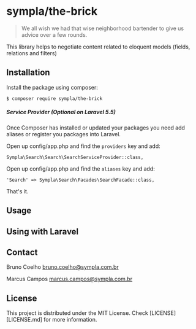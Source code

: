 # sympla/the-brick

> We all wish we had that wise neighborhood bartender to give us advice over a few rounds.

This library helps to negotiate content related to eloquent models (fields, relations and filters)

## Installation

Install the package using composer:

    $ composer require sympla/the-brick

##### Service Provider (Optional on Laravel 5.5)
Once Composer has installed or updated your packages you need add aliases or register you packages into Laravel. 

Open up config/app.php and find the `providers` key and add:

```
Sympla\Search\Search\SearchServiceProvider::class,
```


Open up config/app.php and find the `aliases` key and add:

```
'Search' => Sympla\Search\Facades\SearchFacade::class,
```

That's it.

## Usage


## Using with Laravel


## Contact

Bruno Coelho <bruno.coelho@sympla.com.br>

Marcus Campos <marcus.campos@sympla.com.br>

## License

This project is distributed under the MIT License. Check [LICENSE][LICENSE.md] for more information.
